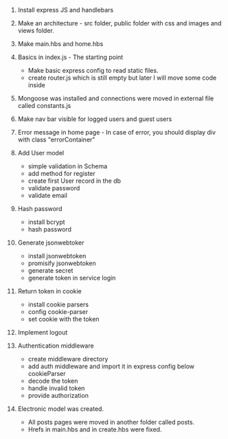 1. Install express JS and handlebars
2. Make an architecture - src folder, public folder with css and images and views folder.
3. Make main.hbs and home.hbs
4. Basics in index.js - The starting point
    - Make basic express config to read static files.
    - create router.js which is still empty but later I will move some code inside
5. Mongoose was installed and connections were moved in external file called constants.js
6. Make nav bar visible for logged users and guest users
7. Error message in home page - In case of error, you should display div with class "errorContainer"
8. Add User model
    - simple validation in Schema
    - add method for register
    - create first User record in the db
    - validate password
    - validate email
9. Hash password
    - install bcrypt
    - hash password

10. Generate jsonwebtoker
    - install jsonwebtoken
    - promisify jsonwebtoken
    - generate secret
    - generate token in service login

11. Return token in cookie
    - install cookie parsers
    - config cookie-parser
    - set cookie with the token

12. Implement logout

13. Authentication middleware
    - create middleware directory
    - add auth middleware and import it in express config below cookieParser
    - decode the token
    - handle invalid token
    - provide authorization

14. Electronic model was created.
    - All posts pages were moved in another folder called posts. 
    - Hrefs in main.hbs and in create.hbs were fixed.
